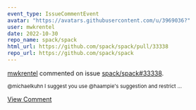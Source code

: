 ```yaml
---
event_type: IssueCommentEvent
avatar: "https://avatars.githubusercontent.com/u/3969036?"
user: mwkrentel
date: 2022-10-30
repo_name: spack/spack
html_url: https://github.com/spack/spack/pull/33338
repo_url: https://github.com/spack/spack
---
```


<a href='https://github.com/mwkrentel' target='_blank'>mwkrentel</a> commented on issue <a href='https://github.com/spack/spack/pull/33338' target='_blank'>spack/spack#33338</a>.

<small>@michaelkuhn I suggest you use @haampie's suggestion and restrict...</small>

<a href='https://github.com/spack/spack/pull/33338' target='_blank'>View Comment</a>